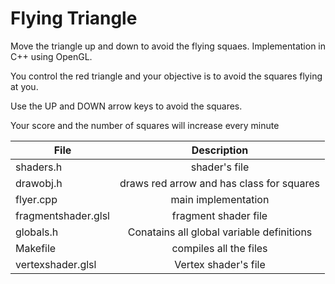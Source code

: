 Flying Triangle
==============

Move the triangle up and down to avoid the flying squaes. Implementation in C++ using OpenGL.

You control the red triangle and your objective is to avoid the squares flying at you.

Use the UP and DOWN arrow keys to avoid the squares.

Your score and the number of squares will increase every minute


| File        | Description           |
| ------------------------ |:-------------:|
| shaders.h                | shader's file      |
| drawobj.h                | draws red arrow and has class for squares      |
| flyer.cpp                | main implementation     |
| fragmentshader.glsl                | fragment shader file      |
| globals.h                | Conatains all global variable definitions      |
| Makefile                | compiles all the files      |
| vertexshader.glsl                | Vertex shader's file      |
